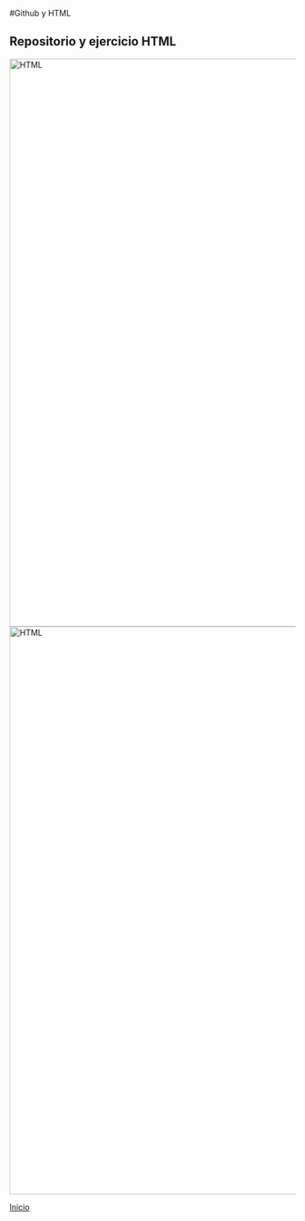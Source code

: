 #Github y HTML

<h2>Repositorio y ejercicio HTML</h2>

<img src="https://i.imgur.com/ZpPN0yX.png" style="width: 1000px; width: 1000px" alt="HTML">
<br>

<img src="https://i.imgur.com/ZmS3h9b.jpg" style="width: 1000px; width: 1000px" alt="HTML">
<br>

[Inicio](index.md)
